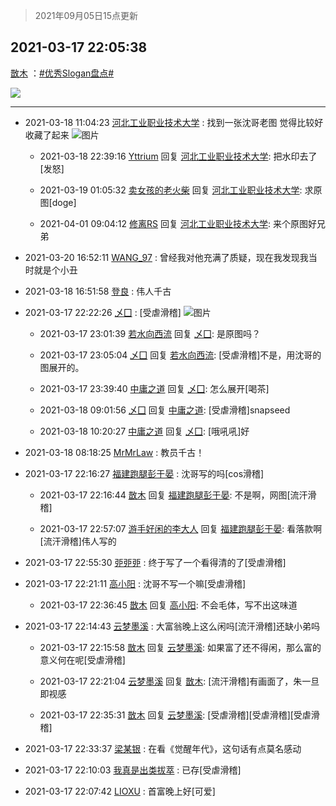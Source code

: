 > 2021年09月05日15点更新
<link rel="stylesheet" href="https://cdn.jsdelivr.net/gh/taotie6/sampleJSON@main/css/photo_show.css">


 ## 2021-03-17 22:05:38 

 [㪚木](https://www.coolapk.com/feed/25612406?shareKey=Nzg0ZjFjNDk2NGFmNjEzMTc3ZDY~) ：<a class="feed-link-tag" href="/t/优秀Slogan盘点?type=0">#优秀Slogan盘点#</a> 

<div class="album">
<img class="img-item" src="https://image.coolapk.com/feed/2021/0317/22/1081091_0e247c72_9937_6936@500x1756.jpeg" />
</div>

 ------- 

- 2021-03-18 11:04:23 [河北工业职业技术大学](uid=3415552) : 找到一张沈哥老图 觉得比较好收藏了起来 ![图片](https://image.coolapk.com/feed/2021/0318/11/3415552_d0422974_6662_6089@1080x1010.jpeg)

    - 2021-03-18 22:39:16 [Yttrium](uid=3356876) 回复 [河北工业职业技术大学](uid=3415552): 把水印去了[发怒] 

    - 2021-03-19 01:05:32 [卖女孩的老火柴](uid=1318810) 回复 [河北工业职业技术大学](uid=3415552): 求原图[doge] 

    - 2021-04-01 09:04:12 [修离RS](uid=1100873) 回复 [河北工业职业技术大学](uid=3415552): 来个原图好兄弟 

- 2021-03-20 16:52:11 [WANG_97](uid=598521) : 曾经我对他充满了质疑，现在我发现我当时就是个小丑 

- 2021-03-18 16:51:58 [登良](uid=3292598) : 伟人千古 

- 2021-03-17 22:22:26 [乄囗](uid=759206) : [受虐滑稽] ![图片](https://image.coolapk.com/feed/2021/0317/22/759206_d1d3ef71_0944_9439@972x1756.jpeg)

    - 2021-03-17 23:01:39 [若水向西流](uid=1707033) 回复 [乄囗](uid=759206): 是原图吗？ 

    - 2021-03-17 23:05:04 [乄囗](uid=759206) 回复 [若水向西流](uid=1707033): [受虐滑稽]不是，用沈哥的图展开的。 

    - 2021-03-17 23:39:40 [中庸之道](uid=2894334) 回复 [乄囗](uid=759206): 怎么展开[喝茶] 

    - 2021-03-18 09:01:56 [乄囗](uid=759206) 回复 [中庸之道](uid=2894334): [受虐滑稽]snapseed 

    - 2021-03-18 10:20:27 [中庸之道](uid=2894334) 回复 [乄囗](uid=759206): [哦吼吼]好 

- 2021-03-18 08:18:25 [MrMrLaw](uid=2671539) : 教员千古！ 

- 2021-03-17 22:16:27 [福建跑腿彭于晏](uid=2698855) : 沈哥写的吗[cos滑稽] 

    - 2021-03-17 22:16:44 [㪚木](uid=1081091) 回复 [福建跑腿彭于晏](uid=2698855): 不是啊，网图[流汗滑稽] 

    - 2021-03-17 22:57:07 [游手好闲的李大人](uid=1704844) 回复 [福建跑腿彭于晏](uid=2698855): 看落款啊[流汗滑稽]伟人写的 

- 2021-03-17 22:55:30 [戼戼戼](uid=4044548) : 终于写了一个看得清的了[受虐滑稽] 

- 2021-03-17 22:21:11 [高小阳](uid=3558245) : 沈哥不写一个嘛[受虐滑稽] 

    - 2021-03-17 22:36:45 [㪚木](uid=1081091) 回复 [高小阳](uid=3558245): 不会毛体，写不出这味道 

- 2021-03-17 22:14:43 [云梦墨溪](uid=938645) : 大富翁晚上这么闲吗[流汗滑稽]还缺小弟吗 

    - 2021-03-17 22:15:58 [㪚木](uid=1081091) 回复 [云梦墨溪](uid=938645): 如果富了还不得闲，那么富的意义何在呢[受虐滑稽] 

    - 2021-03-17 22:21:04 [云梦墨溪](uid=938645) 回复 [㪚木](uid=1081091): [流汗滑稽]有画面了，朱一旦即视感 

    - 2021-03-17 22:35:31 [㪚木](uid=1081091) 回复 [云梦墨溪](uid=938645): [受虐滑稽][受虐滑稽][受虐滑稽] 

- 2021-03-17 22:33:37 [梁某银](uid=453081) : 在看《觉醒年代》，这句话有点莫名感动 

- 2021-03-17 22:10:03 [我真是出类拔萃](uid=2150297) : 已存[受虐滑稽] 

- 2021-03-17 22:07:42 [LIOXU](uid=2824671) : 首富晚上好[可爱] 

